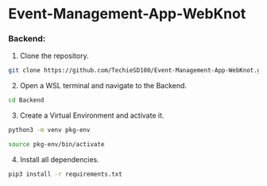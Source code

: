 # Event-Management-App-WebKnot
### Backend:
1. Clone the repository.
```sh
git clone https://github.com/TechieSD100/Event-Management-App-WebKnot.git
```
2. Open a WSL terminal and navigate to the Backend.
```sh
cd Backend
```
3. Create a Virtual Environment and activate it.
```sh
python3 -m venv pkg-env
```
```sh
source pkg-env/bin/activate
```
4. Install all dependencies.
```sh
pip3 install -r requirements.txt
```
